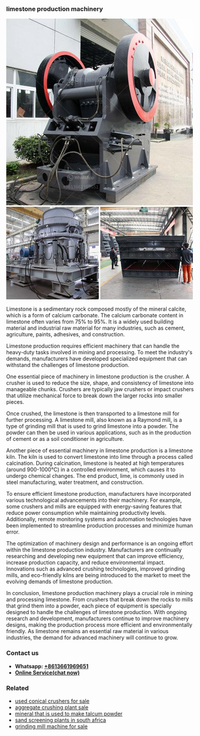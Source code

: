 <h3>limestone production machinery</h3><img src='1708322665.jpg' alt=''><p>Limestone is a sedimentary rock composed mostly of the mineral calcite, which is a form of calcium carbonate. The calcium carbonate content in limestone often varies from 75% to 95%. It is a widely used building material and industrial raw material for many industries, such as cement, agriculture, paints, adhesives, and construction.</p><p>Limestone production requires efficient machinery that can handle the heavy-duty tasks involved in mining and processing. To meet the industry's demands, manufacturers have developed specialized equipment that can withstand the challenges of limestone production.</p><p>One essential piece of machinery in limestone production is the crusher. A crusher is used to reduce the size, shape, and consistency of limestone into manageable chunks. Crushers are typically jaw crushers or impact crushers that utilize mechanical force to break down the larger rocks into smaller pieces.</p><p>Once crushed, the limestone is then transported to a limestone mill for further processing. A limestone mill, also known as a Raymond mill, is a type of grinding mill that is used to grind limestone into a powder. The powder can then be used in various applications, such as in the production of cement or as a soil conditioner in agriculture.</p><p>Another piece of essential machinery in limestone production is a limestone kiln. The kiln is used to convert limestone into lime through a process called calcination. During calcination, limestone is heated at high temperatures (around 900-1000°C) in a controlled environment, which causes it to undergo chemical changes. The end product, lime, is commonly used in steel manufacturing, water treatment, and construction.</p><p>To ensure efficient limestone production, manufacturers have incorporated various technological advancements into their machinery. For example, some crushers and mills are equipped with energy-saving features that reduce power consumption while maintaining productivity levels. Additionally, remote monitoring systems and automation technologies have been implemented to streamline production processes and minimize human error.</p><p>The optimization of machinery design and performance is an ongoing effort within the limestone production industry. Manufacturers are continually researching and developing new equipment that can improve efficiency, increase production capacity, and reduce environmental impact. Innovations such as advanced crushing technologies, improved grinding mills, and eco-friendly kilns are being introduced to the market to meet the evolving demands of limestone production.</p><p>In conclusion, limestone production machinery plays a crucial role in mining and processing limestone. From crushers that break down the rocks to mills that grind them into a powder, each piece of equipment is specially designed to handle the challenges of limestone production. With ongoing research and development, manufacturers continue to improve machinery designs, making the production process more efficient and environmentally friendly. As limestone remains an essential raw material in various industries, the demand for advanced machinery will continue to grow.</p><h3>Contact us</h3><ul><li><strong>Whatsapp:&nbsp;<a href="https://wa.me/8613661969651">+8613661969651</a></strong></li><li><a href="https://swt.shibang-china.com/?git&amp;zhl&amp;limestone production machinery"><strong>Online Service(chat now)</strong></a></li></ul><h3>Related</h3><ul><li><a href='used conical crushers for sale.md'>used conical crushers for sale</a></li><li><a href='aggregate crushing plant sale.md'>aggregate crushing plant sale</a></li><li><a href='mineral that is used to make talcum powder.md'>mineral that is used to make talcum powder</a></li><li><a href='sand screening plants in south africa.md'>sand screening plants in south africa</a></li><li><a href='grinding mill machine for sale.md'>grinding mill machine for sale</a></li></ul>